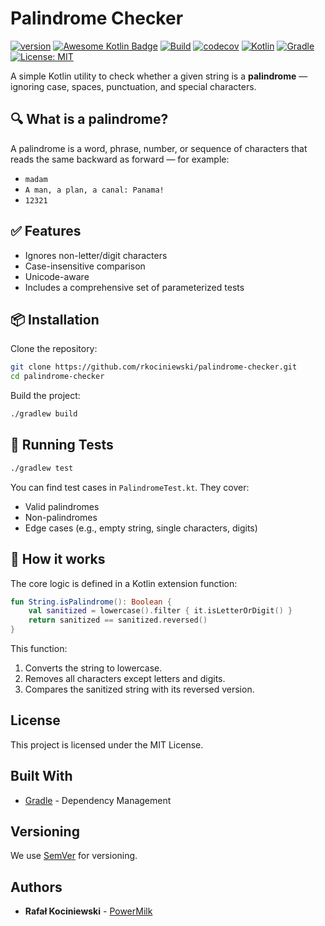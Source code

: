 # Palindrome Checker

[![version](https://img.shields.io/badge/version-1.0.1-yellow.svg)](https://semver.org)
[![Awesome Kotlin Badge](https://kotlin.link/awesome-kotlin.svg)](https://github.com/KotlinBy/awesome-kotlin)
[![Build](https://github.com/rkociniewski/palindrome-checker/actions/workflows/main.yml/badge.svg)](https://github.com/rkociniewski/palindrome-checker/actions/workflows/main.yml)
[![codecov](https://codecov.io/gh/rkociniewski/palindrome-checker/branch/main/graph/badge.svg)](https://codecov.io/gh/rkociniewski/palindrome-checker)
[![Kotlin](https://img.shields.io/badge/Kotlin-2.1.21-blueviolet?logo=kotlin)](https://kotlinlang.org/)
[![Gradle](https://img.shields.io/badge/Gradle-8.14.1-blue?logo=gradle)](https://gradle.org/)
[![License: MIT](https://img.shields.io/badge/License-MIT-greem.svg)](https://opensource.org/licenses/MIT)

A simple Kotlin utility to check whether a given string is a **palindrome** — ignoring case, spaces, punctuation, and special characters.

## 🔍 What is a palindrome?

A palindrome is a word, phrase, number, or sequence of characters that reads the same backward as forward — for example:

- `madam`
- `A man, a plan, a canal: Panama!`
- `12321`

## ✅ Features

- Ignores non-letter/digit characters
- Case-insensitive comparison
- Unicode-aware
- Includes a comprehensive set of parameterized tests

## 📦 Installation

Clone the repository:

```bash
git clone https://github.com/rkociniewski/palindrome-checker.git
cd palindrome-checker
````

Build the project:

```bash
./gradlew build
```

## 🧪 Running Tests

```bash
./gradlew test
```

You can find test cases in `PalindromeTest.kt`. They cover:

* Valid palindromes
* Non-palindromes
* Edge cases (e.g., empty string, single characters, digits)

## 🧠 How it works

The core logic is defined in a Kotlin extension function:

```kotlin
fun String.isPalindrome(): Boolean {
    val sanitized = lowercase().filter { it.isLetterOrDigit() }
    return sanitized == sanitized.reversed()
}
```

This function:

1. Converts the string to lowercase.
2. Removes all characters except letters and digits.
3. Compares the sanitized string with its reversed version.

## License

This project is licensed under the MIT License.

## Built With

* [Gradle](https://gradle.org/) - Dependency Management

## Versioning

We use [SemVer](http://semver.org/) for versioning.

## Authors

* **Rafał Kociniewski** - [PowerMilk](https://github.com/rkociniewski)
